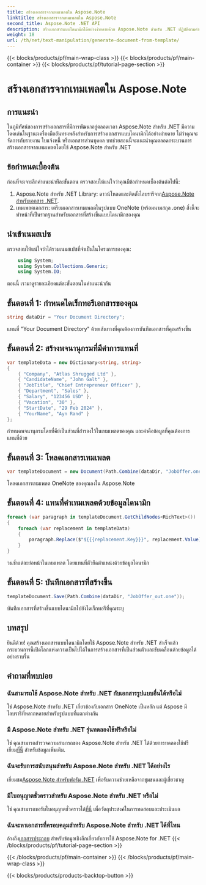 ```yaml
---
title: สร้างเอกสารจากเทมเพลตใน Aspose.Note
linktitle: สร้างเอกสารจากเทมเพลตใน Aspose.Note
second_title: Aspose.Note .NET API
description: สร้างเอกสารแบบไดนามิกได้อย่างง่ายดายด้วย Aspose.Note สำหรับ .NET ปฏิบัติตามคำแนะนำทีละขั้นตอนของเราสำหรับการสร้างเอกสารที่เป็นส่วนตัวและขับเคลื่อนด้วยข้อมูล
weight: 18
url: /th/net/text-manipulation/generate-document-from-template/
---
```


{{< blocks/products/pf/main-wrap-class >}}
{{< blocks/products/pf/main-container >}}
{{< blocks/products/pf/tutorial-page-section >}}

# สร้างเอกสารจากเทมเพลตใน Aspose.Note

## การแนะนำ
ในภูมิทัศน์ของการสร้างเอกสารที่มีการพัฒนาอยู่ตลอดเวลา Aspose.Note สำหรับ .NET มีความโดดเด่นในฐานะเครื่องมืออันทรงพลังสำหรับการสร้างเอกสารแบบไดนามิกได้อย่างง่ายดาย ไม่ว่าคุณจะจัดการกับรายงาน ใบแจ้งหนี้ หรือเอกสารส่วนบุคคล บทช่วยสอนนี้จะแนะนำคุณตลอดกระบวนการสร้างเอกสารจากเทมเพลตโดยใช้ Aspose.Note สำหรับ .NET
## ข้อกำหนดเบื้องต้น
ก่อนที่จะเจาะลึกคำแนะนำทีละขั้นตอน ตรวจสอบให้แน่ใจว่าคุณมีข้อกำหนดเบื้องต้นต่อไปนี้:
1.  Aspose.Note สำหรับ .NET Library: ดาวน์โหลดและติดตั้งไลบรารีจาก[Aspose.Note สำหรับเอกสาร .NET](https://reference.aspose.com/note/net/).
2. เทมเพลตเอกสาร: เตรียมเอกสารเทมเพลตในรูปแบบ OneNote (พร้อมนามสกุล .one) สิ่งนี้จะทำหน้าที่เป็นรากฐานสำหรับเอกสารที่สร้างขึ้นแบบไดนามิกของคุณ
## นำเข้าเนมสเปซ
ตรวจสอบให้แน่ใจว่าได้รวมเนมสเปซที่จำเป็นในโครงการของคุณ:
```csharp
    using System;
    using System.Collections.Generic;
    using System.IO;
```
ตอนนี้ เรามาดูรายละเอียดแต่ละขั้นตอนในคำแนะนำกัน
## ขั้นตอนที่ 1: กำหนดไดเร็กทอรีเอกสารของคุณ
```csharp
string dataDir = "Your Document Directory";
```
แทนที่ "Your Document Directory" ด้วยเส้นทางที่คุณต้องการบันทึกเอกสารที่คุณสร้างขึ้น
## ขั้นตอนที่ 2: สร้างพจนานุกรมที่มีค่าการแทนที่
```csharp
var templateData = new Dictionary<string, string>
{
    { "Company", "Atlas Shrugged Ltd" },
    { "CandidateName", "John Galt" },
    { "JobTitle", "Chief Entrepreneur Officer" },
    { "Department", "Sales" },
    { "Salary", "123456 USD" },
    { "Vacation", "30" },
    { "StartDate", "29 Feb 2024" },
    { "YourName", "Ayn Rand" }
};
```
กำหนดพจนานุกรมโดยที่คีย์เป็นส่วนที่สำรองไว้ในเทมเพลตของคุณ และค่าคือข้อมูลที่คุณต้องการแทนที่ด้วย

## ขั้นตอนที่ 3: โหลดเอกสารเทมเพลต
```csharp
var templateDocument = new Document(Path.Combine(dataDir, "JobOffer.one"));
```
โหลดเอกสารเทมเพลต OneNote ของคุณลงใน Aspose.Note

## ขั้นตอนที่ 4: แทนที่คำเทมเพลตด้วยข้อมูลไดนามิก
```csharp
foreach (var paragraph in templateDocument.GetChildNodes<RichText>())
{
    foreach (var replacement in templateData)
    {
        paragraph.Replace($"${{{replacement.Key}}}", replacement.Value);
    }
}
```
วนซ้ำแต่ละย่อหน้าในเทมเพลต โดยแทนที่ตัวยึดตำแหน่งด้วยข้อมูลไดนามิก

## ขั้นตอนที่ 5: บันทึกเอกสารที่สร้างขึ้น
```csharp
templateDocument.Save(Path.Combine(dataDir, "JobOffer_out.one"));
```
บันทึกเอกสารที่สร้างขึ้นแบบไดนามิกไปยังไดเร็กทอรีที่คุณระบุ

## บทสรุป
ยินดีด้วย! คุณสร้างเอกสารแบบไดนามิกโดยใช้ Aspose.Note สำหรับ .NET สำเร็จแล้ว กระบวนการนี้เปิดโลกแห่งความเป็นไปได้ในการสร้างเอกสารที่เป็นส่วนตัวและขับเคลื่อนด้วยข้อมูลได้อย่างราบรื่น

## คำถามที่พบบ่อย
### ฉันสามารถใช้ Aspose.Note สำหรับ .NET กับเอกสารรูปแบบอื่นได้หรือไม่
ใช่ Aspose.Note สำหรับ .NET เกี่ยวข้องกับเอกสาร OneNote เป็นหลัก แต่ Aspose มีไลบรารีที่หลากหลายสำหรับรูปแบบที่แตกต่างกัน
### มี Aspose.Note สำหรับ .NET รุ่นทดลองใช้ฟรีหรือไม่
ใช่ คุณสามารถสำรวจความสามารถของ Aspose.Note สำหรับ .NET ได้ด้วยการทดลองใช้ฟรี เยี่ยม[ที่นี่](https://releases.aspose.com/) สำหรับข้อมูลเพิ่มเติม.
### ฉันจะรับการสนับสนุนสำหรับ Aspose.Note สำหรับ .NET ได้อย่างไร
 เยี่ยมชม[Aspose.Note สำหรับฟอรัม .NET](https://forum.aspose.com/c/note/28) เพื่อรับความช่วยเหลือจากชุมชนและผู้เชี่ยวชาญ
### มีใบอนุญาตชั่วคราวสำหรับ Aspose.Note สำหรับ .NET หรือไม่
 ใช่ คุณสามารถขอรับใบอนุญาตชั่วคราวได้[ที่นี่](https://purchase.aspose.com/temporary-license/) เพื่อวัตถุประสงค์ในการทดสอบและประเมินผล
### ฉันจะหาเอกสารที่ครอบคลุมสำหรับ Aspose.Note สำหรับ .NET ได้ที่ไหน
 อ้างถึง[เอกสารประกอบ](https://reference.aspose.com/note/net/) สำหรับข้อมูลเชิงลึกเกี่ยวกับการใช้ Aspose.Note for .NET
{{< /blocks/products/pf/tutorial-page-section >}}

{{< /blocks/products/pf/main-container >}}
{{< /blocks/products/pf/main-wrap-class >}}

{{< blocks/products/products-backtop-button >}}
